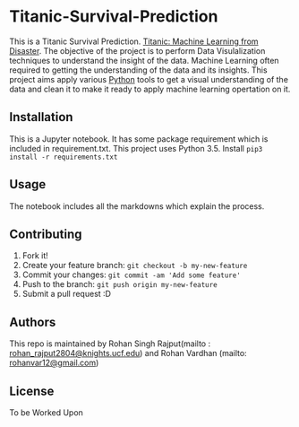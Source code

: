
# Titanic-Survival-Prediction

This is a Titanic Survival Prediction. [Titanic: Machine Learning from Disaster](https://www.kaggle.com/c/titanic). The objective of the project is to perform Data Visulalization techniques to understand the insight of the data. Machine Learning often required to getting the understanding of the data and its insights. This project aims apply various [Python](https://www.python.org/) tools to get a visual understanding of the data and clean it to make it ready to apply machine learning opertation on it.

## Installation
This is a Jupyter notebook. It has some package requirement which is included in requirement.txt. This project uses Python 3.5.
Install `pip3 install -r requirements.txt` 

## Usage
The notebook includes all the markdowns which explain the process. 

## Contributing
1. Fork it!
2. Create your feature branch: `git checkout -b my-new-feature`
3. Commit your changes: `git commit -am 'Add some feature'`
4. Push to the branch: `git push origin my-new-feature`
5. Submit a pull request :D

## Authors
This repo is maintained by Rohan Singh Rajput(mailto : rohan_rajput2804@knights.ucf.edu) and Rohan Vardhan (mailto: rohanvar12@gmail.com)
## License
To be Worked Upon
